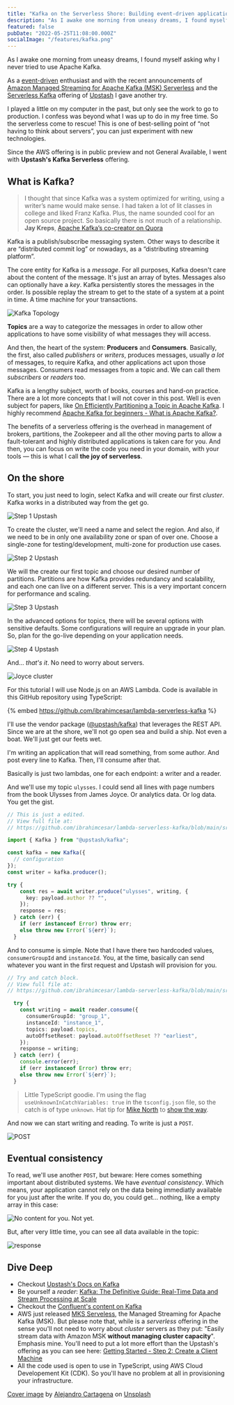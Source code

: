```yaml
---
title: "Kafka on the Serverless Shore: Building event-driven applications with Kafka"
description: "As I awake one morning from uneasy dreams, I found myself asking why I never tried to use Apache Kafka. And then, I did."
featured: false
pubDate: "2022-05-25T11:08:00.000Z"
socialImage: "/features/kafka.png"
---
```


As I awake one morning from uneasy dreams, I found myself asking why I never tried to use Apache Kafka. 

As a [event-driven](https://ibrahimcesar.cloud/blog/event-driven-architectures/) enthusiast and with the recent announcements of [Amazon Managed Streaming for Apache Kafka (MSK) Serverless](https://aws.amazon.com/msk/features/msk-serverless/) and the [Serverless Kafka](https://upstash.com/kafka?utm_source=ibrahim_kafka) offering of [Upstash](https://upstash.com?utm_source=ibrahim_kafka) I gave another try. 

I played a little on my computer in the past, but only see the work to go to production. I confess was beyond what I was up to do in my free time. So the serverless come to rescue! This is one of best-selling point of “not having to think about servers”, you can just experiment with new technologies.

Since the AWS offering is in public preview and not General Available, I went with **Upstash's Kafka Serverless** offering.

## What is Kafka?

> I thought that since Kafka was a system optimized for writing, using a writer’s name would make sense. I had taken a lot of lit classes in college and liked Franz Kafka. Plus, the name sounded cool for an open source project.
> So basically there is not much of a relationship.
> **Jay Kreps**, [Apache Kafka’s co-creator on Quora](https://qr.ae/pvYJjL)

Kafka is a publish/subscribe messaging system. Other ways to describe it are “distributed commit log” or nowadays, as a “distributing streaming platform”. 

The core entity for Kafka is a _message_. For all purposes, Kafka doesn't care about the content of the message. It's just an array of bytes. Messages also can optionally have a _key_. Kafka persistently stores the messages in the order. Is possible replay the stream to get to the state of a system at a point in time. A time machine for your transactions.

![Kafka Topology](https://dev-to-uploads.s3.amazonaws.com/uploads/articles/09kptfycxc9bd13yny5p.png)

**Topics** are a way to categorize the messages in order to allow other applications to have some visibility of what messages they will access.

And then, the heart of the system: **Producers** and **Consumers**. Basically, the first, also called _publishers_ or _writers_, produces messages, usually _a lot_ of messages, to require Kafka, and other applications act upon those messages. Consumers read messages from a topic and. We can call them _subscribers_ or _readers_ too.

Kafka is a lengthy subject, worth of books, courses and hand-on practice. There are a lot more concepts that I will not cover in this post. Well is even subject for papers, like [On Efficiently Partitioning a Topic in Apache Kafka](https://arxiv.org/abs/2205.09415). I highly recommend [Apache Kafka for beginners - What is Apache Kafka?](https://www.cloudkarafka.com/blog/part1-kafka-for-beginners-what-is-apache-kafka.html).

The benefits of a serverless offering is the overhead in management of brokers, partitions, the Zookepeer and all the other moving parts to allow a fault-tolerant and highly distributed applications is taken care for you. And then, you can focus on write the code you need in your domain, with your tools — this is what I call **the joy of serverless**.

## On the shore

To start, you just need to login, select Kafka and will create our first _cluster_. Kafka works in a distributed way from the get go.

![Step 1 Upstash](https://dev-to-uploads.s3.amazonaws.com/uploads/articles/ddizza7iievw2bwn6mm5.png)

To create the cluster, we'll need a name and select the region. And also, if we need to be in only one availability zone or span of over one. Choose a single-zone for testing/development, multi-zone for production use cases.

![Step 2 Upstash](https://dev-to-uploads.s3.amazonaws.com/uploads/articles/tpngy642dw5f9ztjuk16.png)

We will the create our first topic and choose our desired number of partitions. Partitions are how Kafka provides redundancy and scalability, and each one can live on a different server. This is a very important concern for performance and scaling.

![Step 3 Upstash](https://dev-to-uploads.s3.amazonaws.com/uploads/articles/th30wkjcazi5qu3prhxz.png)

In the advanced options for topics, there will be several options with sensitive defaults. Some configurations will require an upgrade in your plan. So, plan for the go-live depending on your application needs.

![Step 4 Upstash](https://dev-to-uploads.s3.amazonaws.com/uploads/articles/d0hvojqpmbhz2v4c86uj.png)

And… _that's it_. No need to worry about servers.

![Joyce cluster](https://dev-to-uploads.s3.amazonaws.com/uploads/articles/avi5c83o1vglgol4wb23.png)

For this tutorial I will use Node.js on an AWS Lambda. Code is available in this GitHub repository using TypeScript:

{% embed https://github.com/ibrahimcesar/lambda-serverless-kafka %}

I'll use the vendor package ([@upstash/kafka](https://www.npmjs.com/package/@upstash/kafka)) that leverages the REST API. Since we are at the shore, we'll not go open sea and build a ship. Not even a boat. We'll just get our feets wet.

I'm writing an application that will read something, from some author. And post every line to Kafka. Then, I'll consume after that.

Basically is just two lambdas, one for each endpoint: a writer and a reader.

And we'll use my topic `ulysses`. I could send all lines with page numbers from the book Ulysses from James Joyce. Or analytics data. Or log data. You get the gist.

```ts
// This is just a edited. 
// View full file at: 
// https://github.com/ibrahimcesar/lambda-serverless-kafka/blob/main/src/lambda/producer.ts

import { Kafka } from "@upstash/kafka";

const kafka = new Kafka({
  // configuration
});
const writer = kafka.producer();

try {
    const res = await writer.produce("ulysses", writing, {
      key: payload.author ?? "",
    });
    response = res;
  } catch (err) {
    if (err instanceof Error) throw err;
    else throw new Error(`${err}`);
  }
```

And to consume is simple. Note that I have there two hardcoded values, `consumerGroupId` and `instanceId`. You, at the time, basically can send whatever you want in the first request and Upstash will provision for you.

```ts
// Try and catch block. 
// View full file at: 
// https://github.com/ibrahimcesar/lambda-serverless-kafka/blob/main/src/lambda/consumer.ts

  try {
    const writing = await reader.consume({
      consumerGroupId: "group_1",
      instanceId: "instance_1",
      topics: payload.topics,
      autoOffsetReset: payload.autoOffsetReset ?? "earliest",
    });
    response = writing;
  } catch (err) {
    console.error(err);
    if (err instanceof Error) throw err;
    else throw new Error(`${err}`);
  }
```

> Little TypeScript goodie. I'm using the flag `useUnknownInCatchVariables: true` in the `tsconfig.json` file, so the catch is of type `unknown`. Hat tip for [Mike North](https://www.typescript-training.com/) to [show the way](https://www.typescriptlang.org/tsconfig#useUnknownInCatchVariables).

And now we can start writing and reading. To write is just a `POST`.

![POST](https://dev-to-uploads.s3.amazonaws.com/uploads/articles/g1qi9o2up6d0j8t8lkyh.png)

## Eventual consistency

To read, we'll use another `POST`, but beware: Here comes something important about distributed systems. We have _eventual consistency_. Which means, your application cannot rely on the data being immediatly available for you just after the write. If you do, you could get... nothing, like a empty array in this case:

![No content for you. Not yet.](https://dev-to-uploads.s3.amazonaws.com/uploads/articles/bgshqsjjnzz5ik9cfudb.png)

But, after very little time, you can see all data available in the topic:

![response](https://dev-to-uploads.s3.amazonaws.com/uploads/articles/u7oh7ls97ig7v4pn2ta2.png)

## Dive Deep

- Checkout [Upstash's Docs on Kafka](https://docs.upstash.com/kafka?utm_source=ibrahim_kafka)
- Be yourself a _reader_: [Kafka: The Definitive Guide: Real-Time Data and Stream Processing at Scale](https://amzn.to/3sX6jc2)
- Checkout the [Confluent's content on Kafka](https://www.confluent.io/what-is-apache-kafka/)
- AWS just released [MKS Serveless](https://aws.amazon.com/msk/features/msk-serverless/), the Managed Streaming for Apache Kafka (MSK). But please note that, while is a _serverless_ offering in the sense you'll not need to worry about _cluster_ servers as they put: "Easily stream data with Amazon MSK **without managing cluster capacity**". Emphasis mine. You'll need to put a lot more effort than the Upstash's offering as you can see here: [Getting Started - Step 2: Create a Client Machine](https://docs.aws.amazon.com/msk/latest/developerguide/create-client-machine.html)
- All the code used is open to use in TypeScript, using AWS Cloud Developement Kit (CDK). So you'll have no problem at all in provisioning your infrastructure.

[Cover image](https://unsplash.com/photos/DBw3wqluy64) by [Alejandro Cartagena](https://unsplash.com/@cartayen) on [Unsplash](https://unsplash.com/)